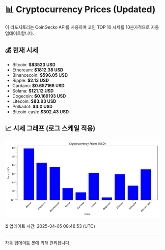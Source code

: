 
# 📊 Cryptocurrency Prices (Updated)

이 리포지토리는 CoinGecko API를 사용하여 코인 TOP 10 시세를 10분가격으로 자동 업데이트합니다.

## 💰 현재 시세
- Bitcoin: **$83523 USD**
- Ethereum: **$1812.38 USD**
- Binancecoin: **$596.05 USD**
- Ripple: **$2.13 USD**
- Cardano: **$0.657166 USD**
- Solana: **$121.12 USD**
- Dogecoin: **$0.169193 USD**
- Litecoin: **$83.93 USD**
- Polkadot: **$4.0 USD**
- Bitcoin-cash: **$302.43 USD**

## 📈 시세 그래프 (로그 스케일 적용)
![Crypto Prices](crypto_prices.png)

⏳ 업데이트 시간: 2025-04-05 08:46:53 (UTC)

---
자동 업데이트 봇에 의해 관리됩니다.
